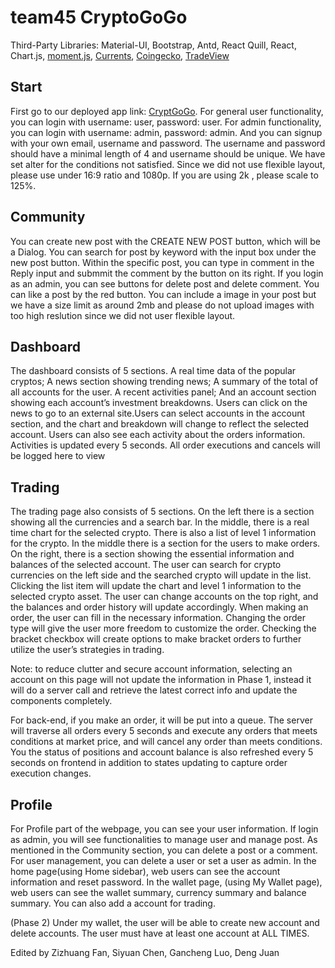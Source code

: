 # team45 CryptoGoGo

Third-Party Libraries: Material-UI, Bootstrap, Antd, React Quill, React, Chart.js, [moment.js](https://momentjs.com/), [Currents](https://currentsapi.services/en), [Coingecko](https://www.coingecko.com/en), [TradeView](https://www.tradingview.com/ideas/tradeview/)

## Start
First go to our deployed app link: [CryptGoGo](https://agile-shelf-49866.herokuapp.com/).
For general user functionality, you can login with username: user, password: user.
For admin functionality, you can login with username: admin, password: admin.
And you can signup with your own email, username and password. The username and password should have a minimal length of 4 and username should be unique. We have set alter for the conditions not satisfied.
Since we did not use flexible layout, please use under 16:9 ratio and 1080p. If you are using 2k , please scale to 125%.

## Community
You can create new post with the CREATE NEW POST button, which will be a Dialog. You can search for post by keyword with the input box under the new post button. Within the specific post, you can type in comment in the Reply input and submmit the comment by the button on its right. If you login as an admin, you can see buttons for delete post and delete comment. You can like a post by the red button. You can include a image in your post but we have a size limit as around 2mb and please do not upload images with too high reslution since we did not user flexible layout.

## Dashboard
The dashboard consists of 5 sections. A real time data of the popular cryptos; A news section showing trending news; A summary of the total of all accounts for the user. A recent activities panel; And an account section showing each account’s investment breakdowns. Users can click on the news to go to an external site.Users can select accounts in the account section, and the chart and breakdown will change to reflect the selected account. Users can also see each activity about the orders information. Activities is updated every 5 seconds. All order executions and cancels will be logged here to view

## Trading
The trading page also consists of 5 sections. On the left there is a section showing all the currencies and a search bar. In the middle, there is a real time chart for the selected crypto. There is also a list of level 1 information for the crypto. In the middle there is a section for the users to make orders. On the right, there is a section showing the essential information and balances of the selected account. The user can search for crypto currencies on the left side and the searched crypto will update in the list. Clicking the list item will update the chart and level 1 information to the selected crypto asset. The user can change accounts on the top right, and the balances and order history will update accordingly. When making an order, the user can fill in the necessary information. Changing the order type will give the user more freedom to customize the order. Checking the bracket checkbox will create options to make bracket orders to further utilize the user’s strategies in trading.

Note: to reduce clutter and secure account information, selecting an account on this page will not update the information in Phase 1, instead it will do a server call and retrieve the latest correct info and update the components completely.

For back-end, if you make an order, it will be put into a queue. The server will traverse all orders every 5 seconds and execute any orders that meets conditions at market price, and will cancel any order than meets conditions. You the status of positions and account balance is also refreshed every 5 seconds on frontend in addition to states updating to capture order execution changes.

## Profile
For Profile part of the webpage, you can see your user information. If login as admin, you will see functionalities to manage user and manage post. As mentioned in the Community section, you can delete a post or a comment. For user management, you can delete a user or set a user as admin. In the home page(using Home sidebar), web users can see the account information and reset password. In the wallet page, (using My Wallet page), web users can see the wallet summary, currency summary and balance summary. You can also add a account for trading. 

(Phase 2) Under my wallet, the user will be able to create new account and delete accounts. The user must have at least one account at ALL TIMES.


Edited by Zizhuang Fan, Siyuan Chen, Gancheng Luo, Deng Juan
